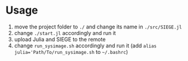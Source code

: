 # Usage

1. move the project folder to `./` and change its name in `./src/SIEGE.jl`
2. change `./start.jl` accordingly and run it
3. upload Julia and SIEGE to the remote
4. change `run_sysimage.sh` accordingly and run it (add `alias julia='Path/To/run_sysimage.sh` to `~/.bashrc`)
